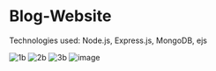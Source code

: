 # Blog-Website
Technologies used: Node.js, Express.js, MongoDB, ejs



![1b](https://user-images.githubusercontent.com/60578475/171161740-55ab155a-b9de-4c22-8639-95cd49764a21.PNG)
![2b](https://user-images.githubusercontent.com/60578475/171161778-275311fd-f5c7-4fb2-bfad-fc719f5eb02f.PNG)
![3b](https://user-images.githubusercontent.com/60578475/171161820-61ad287c-88c7-4159-af89-946a4c56c612.PNG)
![image](https://user-images.githubusercontent.com/60578475/171161618-8fcef033-603e-491f-ae75-76879d495262.png)

